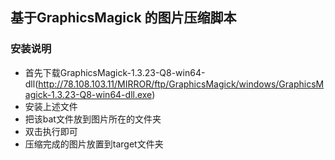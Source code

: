 ## 基于GraphicsMagick 的图片压缩脚本 ##

### 安装说明 ##
* 首先下载GraphicsMagick-1.3.23-Q8-win64-dll(http://78.108.103.11/MIRROR/ftp/GraphicsMagick/windows/GraphicsMagick-1.3.23-Q8-win64-dll.exe)
* 安装上述文件
* 把该bat文件放到图片所在的文件夹
* 双击执行即可
* 压缩完成的图片放置到target文件夹
